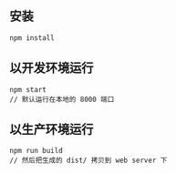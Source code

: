## 安装

``` 
npm install
```



## 以开发环境运行

```
npm start
// 默认运行在本地的 8000 端口
```



## 以生产环境运行

```
npm run build
// 然后把生成的 dist/ 拷贝到 web server 下
```


